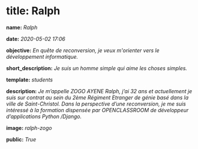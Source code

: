 title: Ralph
============

**name:** *Ralph*

**date:** *2020-05-02 17:06*

**objective:** *En quête de reconversion, je veux m'orienter vers le
développement informatique.*

**short_description:** *Je suis un homme simple qui aime les choses simples.*

**template:** *students*

**description:** *Je m’appelle ZOGO AYENE Ralph, j’ai 32 ans et actuellement je
suis sur contrat au sein du 2ème Régiment Etranger de génie basé dans la ville
de Saint-Christol. Dans la perspective d’une reconversion, je me suis intéressé
à la formation dispensée par OPENCLASSROOM de développeur d’applications Python
/Django.*

**image:** *ralph-zogo*

**public:** *True*
